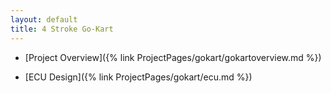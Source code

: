 ```yaml
---
layout: default
title: 4 Stroke Go-Kart
---
```


- [Project Overview]({% link ProjectPages/gokart/gokartoverview.md %})

- [ECU Design]({% link ProjectPages/gokart/ecu.md %})